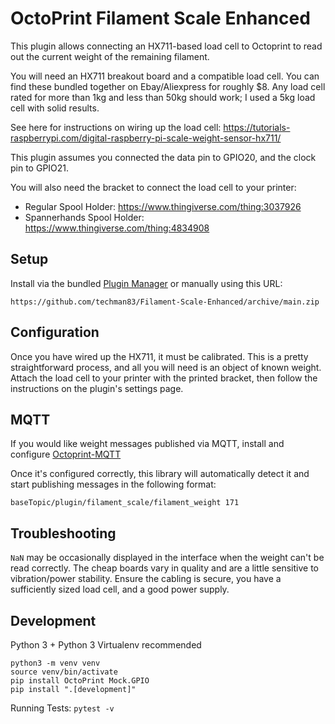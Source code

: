 # OctoPrint Filament Scale Enhanced

This plugin allows connecting an HX711-based load cell to Octoprint to read out the current weight of the remaining filament.

You will need an HX711 breakout board and a compatible load cell. You can find these bundled together on Ebay/Aliexpress for roughly $8. Any load cell rated for more than 1kg and less than 50kg should work; I used a 5kg load cell with solid results.

See here for instructions on wiring up the load cell: https://tutorials-raspberrypi.com/digital-raspberry-pi-scale-weight-sensor-hx711/

This plugin assumes you connected the data pin to GPIO20, and the clock pin to GPIO21.

You will also need the bracket to connect the load cell to your printer:
- Regular Spool Holder: https://www.thingiverse.com/thing:3037926
- Spannerhands Spool Holder: https://www.thingiverse.com/thing:4834908

## Setup

Install via the bundled [Plugin Manager](https://github.com/foosel/OctoPrint/wiki/Plugin:-Plugin-Manager)
or manually using this URL:

    https://github.com/techman83/Filament-Scale-Enhanced/archive/main.zip


## Configuration

Once you have wired up the HX711, it must be calibrated. This is a pretty straightforward process, and all you will need is an object of known weight. Attach the load cell to your printer with the printed bracket, then follow the instructions on the plugin's settings page.

## MQTT

If you would like weight messages published via MQTT, install and configure [Octoprint-MQTT](https://plugins.octoprint.org/plugins/mqtt/)

Once it's configured correctly, this library will automatically detect it and start publishing messages in the following format:
```
baseTopic/plugin/filament_scale/filament_weight 171
```

## Troubleshooting

`NaN` may be occasionally displayed in the interface when the weight can't be read correctly. The cheap boards vary in quality and are a little sensitive to vibration/power stability. Ensure the cabling is secure, you have a sufficiently sized load cell, and a good power supply.

## Development

Python 3 + Python 3 Virtualenv recommended

```
python3 -m venv venv
source venv/bin/activate
pip install OctoPrint Mock.GPIO
pip install ".[development]"
```

Running Tests: `pytest -v`
